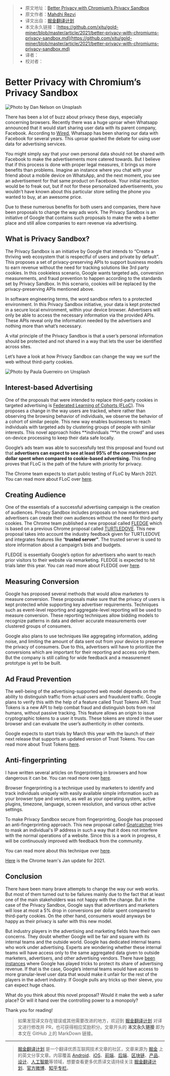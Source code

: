 > * 原文地址：[Better Privacy with Chromium’s Privacy Sandbox](https://blog.bitsrc.io/better-privacy-with-chromiums-privacy-sandbox-6134117f74be)
> * 原文作者：[Mahdhi Rezvi](https://medium.com/@mahdhirezvi)
> * 译文出自：[掘金翻译计划](https://github.com/xitu/gold-miner)
> * 本文永久链接：[https://github.com/xitu/gold-miner/blob/master/article/2021/better-privacy-with-chromiums-privacy-sandbox.md](https://github.com/xitu/gold-miner/blob/master/article/2021/better-privacy-with-chromiums-privacy-sandbox.md)
> * 译者：
> * 校对者：

# Better Privacy with Chromium’s Privacy Sandbox

![Photo by [Dan Nelson](https://unsplash.com/@danny144?utm_source=medium&utm_medium=referral) on [Unsplash](https://unsplash.com?utm_source=medium&utm_medium=referral)](https://cdn-images-1.medium.com/max/10368/0*IeaUrcmOuZUgq-Jn)

There has been a lot of buzz about privacy these days, especially concerning browsers. Recently there was a huge uproar when Whatsapp announced that it would start sharing user data with its parent company, Facebook. According to [Wired](https://www.wired.com/story/whatsapp-facebook-data-share-notification/), Whatsapp has been sharing our data with Facebook for several years. This uproar sparked the debate for using user data for advertising services.

You might simply say that your own personal data should not be shared with Facebook to make the advertisements more catered towards. But I believe that if this process is done with proper legal measures, it brings us more benefits than problems. Imagine an instance where you chat with your friend about a mobile device on WhatsApp, and the next moment, you see an advertisement for that same product on Facebook. Your initial reaction would be to freak out, but if not for these personalized advertisements, you wouldn’t have known about this particular store selling the phone you wanted to buy, at an awesome price.

Due to these numerous benefits for both users and companies, there have been proposals to change the way ads work. The Privacy Sandbox is an initiative of Google that contains such proposals to make the web a better place and still allow companies to earn revenue via advertising.

## What is Privacy Sandbox?

The Privacy Sandbox is an initiative by Google that intends to “Create a thriving web ecosystem that is respectful of users and private by default”. This proposes a set of privacy-preserving APIs to support business models to earn revenue without the need for tracking solutions like 3rd party cookies. In this cookieless scenario, Google wants targeted ads, conversion measurements, and fraud prevention to happen according to the standards set by Privacy Sandbox. In this scenario, cookies will be replaced by the privacy-preserving APIs mentioned above.

In software engineering terms, the word sandbox refers to a protected environment. In this Privacy Sandbox initiative, your data is kept protected in a secure local environment, within your device browser. Advertisers will only be able to access the necessary information via the provided APIs. These APIs reveal only the information needed by the advertisers and nothing more than what’s necessary.

A vital principle of the Privacy Sandbox is that a user’s personal information should be protected and not shared in a way that lets the user be identified across sites.

Let’s have a look at how Privacy Sandbox can change the way we surf the web without third-party cookies.

![Photo by [Paula Guerreiro](https://unsplash.com/@pguerreiro?utm_source=medium&utm_medium=referral) on [Unsplash](https://unsplash.com?utm_source=medium&utm_medium=referral)](https://cdn-images-1.medium.com/max/11850/0*Tyf4CKlKHucwp3PV)

## Interest-based Advertising

One of the proposals that were intended to replace third-party cookies in targeted advertising is [Federated Learning of Cohorts (FLoC)](https://github.com/jkarlin/floc). This proposes a change in the way users are tracked, where rather than observing the browsing behavior of individuals, we observe the behavior of a cohort of similar people. This new way enables businesses to reach individuals with targeted ads by clustering groups of people with similar interests. This novel approach hides **individuals “**in the crowd” and uses on-device processing to keep their data safe locally.

Google’s ads team was able to successfully test this proposal and found out that **advertisers can expect to see at least 95% of the conversions per dollar spent when compared to cookie-based advertising.** This finding proves that FLoC is the path of the future with priority for privacy.

The Chrome team expects to start public testing of FLoC by March 2021. You can read more about FLoC over [here](https://github.com/WICG/floc).

## Creating Audience

One of the essentials of a successful advertising campaign is the creation of audiences. Privacy Sandbox includes proposals on how marketers and advertisers can create their own audiences without the need for third-party cookies. The Chrome team published a new proposal called [FLEDGE](https://github.com/WICG/turtledove/blob/master/FLEDGE.md) which is based on a previous Chrome proposal called [TURTLEDOVE](https://github.com/WICG/turtledove). This new proposal takes into account the industry feedback given for TURTLEDOVE and integrates features like “**trusted server”**. The trusted server is used to store information about a campaign’s bids and budgets.

FLEDGE is essentially Google’s option for advertisers who want to reach prior visitors to their website via remarketing. FLEDGE is expected to hit trials later this year. You can read more about FLEDGE over [here](https://github.com/WICG/turtledove/blob/master/FLEDGE.md).

## Measuring Conversion

Google has proposed several methods that would allow marketers to measure conversion. These proposals make sure that the privacy of users is kept protected while supporting key advertiser requirements. Techniques such as event-level reporting and aggregate-level reporting will be used to measure conversion. These reporting techniques allow bidding models to recognize patterns in data and deliver accurate measurements over clustered groups of consumers.

Google also plans to use techniques like aggregating information, adding noise, and limiting the amount of data sent out from your device to preserve the privacy of consumers. Due to this, advertisers will have to prioritize the conversions which are important for their reporting and access only them. But the company is still calling for wide feedback and a measurement prototype is yet to be built.

## Ad Fraud Prevention

The well-being of the advertising-supported web model depends on the ability to distinguish traffic from actual users and fraudulent traffic. Google plans to verify this with the help of a feature called Trust Tokens API. Trust Tokens is a new API to help combat fraud and distinguish bots from real humans, without passive tracking. This feature allows an origin to issue cryptographic tokens to a user it trusts. These tokens are stored in the user browser and can evaluate the user’s authenticity in other contexts.

Google expects to start trials by March this year with the launch of their next release that supports an updated version of Trust Tokens. You can read more about Trust Tokens [here](https://web.dev/trust-tokens/).

## Anti-fingerprinting

I have written several articles on fingerprinting in browsers and how dangerous it can be. You can read more over [here]((https://blog.bitsrc.io/the-darker-side-of-pwas-you-might-not-be-aware-of-ffa7b1d08888)).

Browser fingerprinting is a technique used by marketers to identify and track individuals uniquely with easily available simple information such as your browser type and version, as well as your operating system, active plugins, timezone, language, screen resolution, and various other active settings.

To make Privacy Sandbox secure from fingerprinting, Google has proposed an anti-fingerprinting approach. This new proposal called [Gnatcatcher](https://github.com/bslassey/ip-blindness) tries to mask an individual's IP address in such a way that it does not interfere with the normal operations of a website. Since this is a work in progress, it will be continuously improved with feedback from the community.

You can read more about this technique over [here](https://github.com/bslassey/ip-blindness).

[Here](https://developer.chrome.com/blog/privacy-sandbox-update-2021-jan/) is the Chrome team's Jan update for 2021.

## Conclusion

There have been many brave attempts to change the way our web works. But most of them turned out to be failures mainly due to the fact that at least one of the main stakeholders was not happy with the change. But in the case of the Privacy Sandbox, Google says that advertisers and marketers will lose at most a 5% drop in conversions per dollar spent compared to third-party cookies. On the other hand, consumers would anyways be happy as their privacy is safer with this new model.

But industry players in the advertising and marketing fields have their own concerns. They doubt whether Google will be fair and square with its internal teams and the outside world. Google has dedicated internal teams who work under advertising. Experts are wondering whether these internal teams will have access only to the same aggregated data given to outside marketers, advertisers, and other advertising vendors. There have [been instances](http://digiday.com/uk/google-winner-googles-anti-tracking-moves-slow-amazons-ad-growth/) where Google has played tricks to protect its share of advertising revenue. If that is the case, Google’s internal teams would have access to more granular-level user data that would make it unfair for the rest of the players in the advert industry. If Google pulls any tricks up their sleeve, you can expect huge chaos.

What do you think about this novel proposal? Would it make the web a safer place? Or will it hand over the controlling power to a monopoly?

Thank you for reading!

> 如果发现译文存在错误或其他需要改进的地方，欢迎到 [掘金翻译计划](https://github.com/xitu/gold-miner) 对译文进行修改并 PR，也可获得相应奖励积分。文章开头的 **本文永久链接** 即为本文在 GitHub 上的 MarkDown 链接。

---

> [掘金翻译计划](https://github.com/xitu/gold-miner) 是一个翻译优质互联网技术文章的社区，文章来源为 [掘金](https://juejin.im) 上的英文分享文章。内容覆盖 [Android](https://github.com/xitu/gold-miner#android)、[iOS](https://github.com/xitu/gold-miner#ios)、[前端](https://github.com/xitu/gold-miner#前端)、[后端](https://github.com/xitu/gold-miner#后端)、[区块链](https://github.com/xitu/gold-miner#区块链)、[产品](https://github.com/xitu/gold-miner#产品)、[设计](https://github.com/xitu/gold-miner#设计)、[人工智能](https://github.com/xitu/gold-miner#人工智能)等领域，想要查看更多优质译文请持续关注 [掘金翻译计划](https://github.com/xitu/gold-miner)、[官方微博](http://weibo.com/juejinfanyi)、[知乎专栏](https://zhuanlan.zhihu.com/juejinfanyi)。
